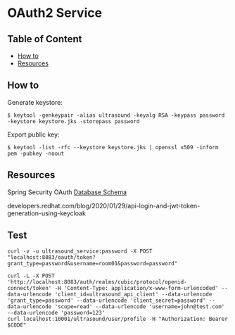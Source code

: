 # OAuth2 Service

## Table of Content

- [How to](#how-to)
- [Resources](#resources)

## How to

Generate keystore:

    $ keytool -genkeypair -alias ultrasound -keyalg RSA -keypass password -keystore keystore.jks -storepass password

Export public key:

    $ keytool -list -rfc --keystore keystore.jks | openssl x509 -inform pem -pubkey -noout

## Resources

Spring Security OAuth [Database Schema](https://github.com/spring-projects/spring-security-oauth/blob/spring-security-oauth2/src/test/resources/schema.sql)

developers.redhat.com/blog/2020/01/29/api-login-and-jwt-token-generation-using-keycloak

## Test

    curl -v -u ultrasound_service:password -X POST "localhost:8083/oauth/token?grant_type=password&username=room01&password=password"
    
    curl -L -X POST 'http://localhost:8083/auth/realms/cubic/protocol/openid-connect/token' -H 'Content-Type: application/x-www-form-urlencoded' --data-urlencode 'client_id=ultrasound_api_client' --data-urlencode 'grant_type=password' --data-urlencode 'client_secret=password' --data-urlencode 'scope=read' --data-urlencode 'username=john@test.com' --data-urlencode 'password=123'
    curl localhost:10001/ultrasound/user/profile -H "Authorization: Bearer $CODE"
